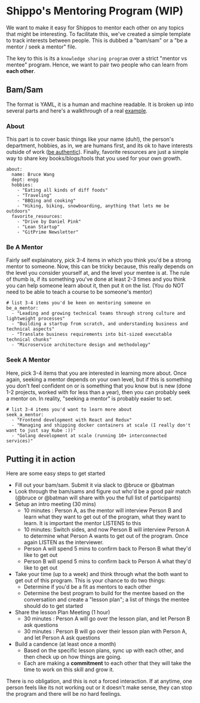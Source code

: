 # Shippo's Mentoring Program (WIP)

We want to make it easy for Shippos to mentor each other on any topics that might be interesting.  To facilitate this, we've created a simple template to track interests between people.  This is dubbed a "bam/sam" or a "be a mentor / seek a mentor" file.

The key to this is its a `knowledge sharing program` over a strict "mentor vs mentee" program.  Hence, we want to pair two people who can learn from __each other__.

## Bam/Sam

The format is YAML, it is a human and machine readable.  It is broken up into several parts and here's a walkthrough of a real [example](batmany13.yml).

### About

This part is to cover basic things like your name (duh!), the person's department, hobbies, as in, we are humans first, and its ok to have interests outside of work ([be authentic](../behavior/authentic.md)).  Finally, favorite resources are just a simple way to share key books/blogs/tools that you used for your own growth.

```
about:
  name: Bruce Wang
  dept: engg
  hobbies:
    - "Eating all kinds of diff foods"
    - "Traveling"
    - "BBQing and cooking"
    - "Hiking, biking, snowboarding, anything that lets me be outdoors"
  favorite_resources:
    - "Drive by Daniel Pink"
    - "Lean Startup"
    - "GitPrime Newsletter"
```

### Be A Mentor

Fairly self explainatory, pick 3-4 items in which you think you'd be a strong mentor to someone.  Now, this can be tricky because, this really depends on the level you consider yourself at, and the level your mentee is at.  The rule of thumb is, if its something you've done at least 2-3 times and you think you can help someone learn about it, then put it on the list. (You do NOT need to be able to teach a course to be someone's mentor)

```
# list 3-4 items you'd be keen on mentoring someone on
be_a_mentor:
  - "Leading and growing technical teams through strong culture and lightweight processes"
  - "Building a startup from scratch, and understanding business and technical aspects"
  - "Translate business requirements into bit-sized executable technical chunks"
  - "Microservice architecture design and methodology"
```

### Seek A Mentor

Here, pick 3-4 items that you are interested in learning more about.  Once again, seeking a mentor depends on your own level, but if this is something you don't feel confident on or is something that you know but is new (done 1-2 projects, worked with for less than a year), then you can probably seek a mentor on.  In reality, "seeking a mentor" is probably easier to set.

```
# list 3-4 items you'd want to learn more about
seek_a_mentor:
  - "Frontend development with React and Redux"
  - "Managing and shipping docker containers at scale (I really don't want to just say Kube :))"
  - "Golang development at scale (running 10+ interconnected services)"
```

## Putting it in action

Here are some easy steps to get started

* Fill out your bam/sam.  Submit it via slack to @bruce or @batman
* Look through the bam/sams and figure out who'd be a good pair match (@bruce or @batman will share with you the full list of participants)
* Setup an intro meeting (30 mins)
  * 10 minutes : Person A, as the mentor will interview Person B and learn what they want to get out of the program, what they want to learn.  It is important the mentor LISTENS to this
  * 10 minutes: Switch sides, and now Person B will interview Person A to determine what Person A wants to get out of the program.  Once again LISTEN as the interviewer.
  * Person A will spend 5 mins to confirm back to Person B what they'd like to get out
  * Person B will spend 5 mins to confirm back to Person A what they'd like to get out
* Take your time (up to a week) and think through what the both want to get out of this program.  This is your chance to do two things:
  * Determine if you'd be a fit as mentors to each other
  * Determine the best program to build for the mentee based on the conversation and create a "lesson plan"; a list of things the mentee should do to get started
* Share the lesson Plan Meeting (1 hour)
  * 30 minutes : Person A will go over the lesson plan, and let Person B ask questions
  * 30 minutes : Person B will go over their lesson plan with Person A, and let Person A ask questions
* Build a candence (at least once a month)
  * Based on the specific lesson plans, sync up with each other, and then check up on how things are going.
  * Each are making a __commitment__ to each other that they will take the time to work on this skill and grow it.

There is no obligation, and this is not a forced interaction.  If at anytime, one person feels like its not working out or it doesn't make sense, they can stop the program and there will be no hard feelings.